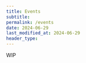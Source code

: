 ```yaml
---
title: Events
subtitle: 
permalink: /events
date: 2024-06-29
last_modified_at: 2024-06-29
header_type:
---
```


WIP